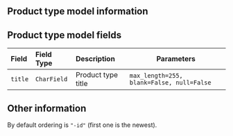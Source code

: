 ## Product type model information

## Product type model fields

| Field   | Field Type  | Description        | Parameters                                |
| :------ | :---------- | :----------------- | ----------------------------------------- |
| `title` | `CharField` | Product type title | `max_length=255, blank=False, null=False` |

## Other information

By default ordering is `"-id"` (first one is the newest).
